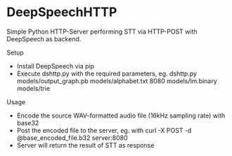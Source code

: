 # DeepSpeechHTTP
Simple Python HTTP-Server performing STT via HTTP-POST with DeepSpeech as backend.

Setup
  - Install DeepSpeech via pip
  - Execute dshttp.py with the required parameters, eg.
      dshttp.py models/output_graph.pb models/alphabet.txt 8080 models/lm.binary models/trie

Usage
  - Encode the source WAV-formatted audio file (16kHz sampling rate) with base32
  - Post the encoded file to the server, eg. with curl -X POST -d @base_encoded_file.b32 server:8080
  - Server will return the result of STT as response
